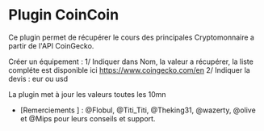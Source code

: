 # Plugin CoinCoin

Ce plugin permet de récupérer le cours des principales Cryptomonnaire a partir de l'API CoinGecko.

Créer un équipement :
1/ Indiquer dans Nom, la valeur a récupérer, la liste compléte est disponible ici https://www.coingecko.com/en
2/ Indiquer la devis : eur ou usd

La plugin met à jour les valeurs toutes les 10mn

* [Remerciements ] : @Flobul,  @Titi_Titi, @Theking31, @wazerty, @olive et @Mips pour leurs conseils et support.